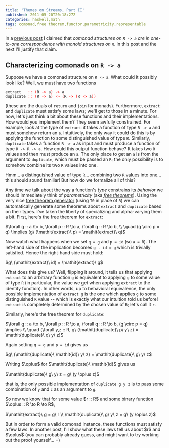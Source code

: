 ```yaml
---
title: 'Themes on Streams, Part II'
published: 2011-05-20T20:18:27Z
categories: haskell,math
tags: comonad,free theorem,functor,parametricity,representable
---
```


<p>In a <a href="http://byorgey.wordpress.com/2011/05/09/themes-on-streams/">previous post</a> I claimed that <em>comonad structures on <code>R -&gt; a</code> are in one-to-one correspondence with monoid structures on <code>R</code></em>. In this post and the next I'll justify that claim.</p><div id="characterizing-comonads-on-R -&gt; a"><h2>Characterizing comonads on <code>R -&gt; a</code></h2><p>Suppose we have a comonad structure on <code>R -&gt; a</code>. What could it possibly look like? Well, we must have two functions</p><pre><code><span>extract</span>   <span style="color:red;">::</span> <span style="color:red;">(</span><span>R</span> <span style="color:red;">-&gt;</span> <span>a</span><span style="color:red;">)</span> <span style="color:red;">-&gt;</span> <span>a</span>
<span>duplicate</span> <span style="color:red;">::</span> <span style="color:red;">(</span><span>R</span> <span style="color:red;">-&gt;</span> <span>a</span><span style="color:red;">)</span> <span style="color:red;">-&gt;</span> <span style="color:red;">(</span><span>R</span> <span style="color:red;">-&gt;</span> <span style="color:red;">(</span><span>R</span> <span style="color:red;">-&gt;</span> <span>a</span><span style="color:red;">)</span><span style="color:red;">)</span></code></pre><p>(these are the duals of <code>return</code> and <code>join</code> for monads). Furthermore, <code>extract</code> and <code>duplicate</code> must satisfy some laws; we'll get to those in a minute. For now, let's just think a bit about these functions and their implementations. How would you implement them? They seem awfully constrained. For example, look at the type of <code>extract</code>: it takes a function of type <code>R -&gt; a</code> and must somehow return an <code>a</code>. Intuitively, the only way it could do this is by applying the function to some distinguished value of type <code>R</code>. Similarly, <code>duplicate</code> takes a function <code>R -&gt; a</code> as input and must produce a function of type <code>R -&gt; R -&gt; a</code>. How could this output function behave? It takes two <code>R</code> values and then must produce an <code>a</code>. The only place to get an <code>a</code> is from the argument to <code>duplicate</code>, which must be passed an <code>R</code>; the only possibility is to somehow combine its two <code>R</code> values into one.</p><p>Hmm... a distinguished value of type <code>R</code>... combining two <code>R</code> values into one... this should sound familiar! But how do we formalize all of this?</p><p>Any time we talk about the way a function's <em>type</em> constrains its <em>behavior</em> we should immediately think of <em>parametricity</em> (aka <a href="http://homepages.inf.ed.ac.uk/wadler/papers/free/free.ps"><em>free theorems</em></a>). Using the very nice <a href="http://www-ps.iai.uni-bonn.de/cgi-bin/free-theorems-webui.cgi">free theorem generator</a> (using <code>T0</code> in place of <code>R</code>) we can automatically generate some theorems about <code>extract</code> and <code>duplicate</code> based on their types. I've taken the liberty of specializing and alpha-varying them a bit. First, here's the free theorem for <code>extract</code>:</p><p>$\forall g :: a \to b, \forall p :: R \to a, \forall q :: R \to b, \\ \quad (g \circ p = q) \implies (g\ (\mathit{extract}\ p) = \mathit{extract}\ q)$</p><p>Now watch what happens when we set <code>q = g</code> and <code>p = id</code> (so <code>a = R</code>). The left-hand side of the implication becomes <code>g . id = g</code> which is trivially satisfied. Hence the right-hand side must hold:</p><p>$g\ (\mathit{extract}\ id) = \mathit{extract}\ g$</p><p>What does this give us? Well, flipping it around, it tells us that applying <code>extract</code> to an arbitrary function <code>g</code> is equivalent to applying <code>g</code> to some value of type <code>R</code> (in particular, the value we get when applying <code>extract</code> to the identity function). In other words, up to behavioral equivalence, the only possible implementation of <code>extract g</code> is the one which applies <code>g</code> to some distinguished <code>R</code> value -- which is exactly what our intuition told us before! <code>extract</code> is completely determined by the chosen value of <code>R</code>; let's call it <code>r</code>.</p><p>Similarly, here's the free theorem for <code>duplicate</code>:</p><p>$\forall g :: a \to b, \forall p :: R \to a, \forall q :: R \to b, (g \circ p = q) \implies \\ \quad (\forall y,z :: R, g\ (\mathit{duplicate}\ p\ y\ z) = \mathit{duplicate}\ q\ y\ z)$</p><p>Again setting <code>q = g</code> and <code>p = id</code> gives us</p><p>$g\ (\mathit{duplicate}\ \mathit{id}\ y\ z) = \mathit{duplicate}\ g\ y\ z$</p><p>Writing $\oplus$ for $\mathit{duplicate}\ \mathit{id}$ gives us</p><p>$\mathit{duplicate}\ g\ y\ z = g\ (y \oplus z)$</p><p>that is, the only possible implementation of <code>duplicate g y z</code> is to pass some combination of <code>y</code> and <code>z</code> as an argument to <code>g</code>.</p><p>So now we know that for some value $r :: R$ and some binary function $\oplus :: R \to R \to R$,</p><p>$\mathit{extract}\ g = g\ r \\ \mathit{duplicate}\ g\ y\ z = g\ (y \oplus z)$</p><p>But in order to form a valid comonad instance, these functions must satisfy a few laws. In another post, I'll show what these laws tell us about $r$ and $\oplus$ (you can probably already guess, and might want to try working out the proof yourself... =)</p></div>

